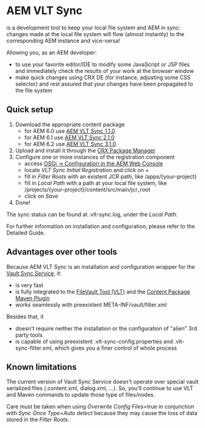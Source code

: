 # AEM VLT Sync

is a development tool to keep your local file system and AEM in sync: changes made at the local file system will flow (almost instantly) to the corresponding AEM instance and vice-versa!

Allowing you, as an AEM developer:

- to use your favorite editor/IDE to modify some JavaScript or JSP files and immediately check the results of your work at the browser window
- make quick changes using CRX DE (for instance, adjusting some CSS selector) and rest assured that your changes have been propagated to the file system


## Quick setup

1. Download the appropriate content package
   * for AEM 6.0 use [AEM VLT Sync 1.1.0](https://github.com/daniel-lima/aem-vltsync/releases/download/aem-vltsync-1.1.0/vltsync-content-1.1.0.zip)
   * for AEM 6.1 use [AEM VLT Sync 2.1.0](https://github.com/daniel-lima/aem-vltsync/releases/download/aem-vltsync-2.1.0/vltsync-content-2.1.0.zip)
   * for AEM 6.2 use [AEM VLT Sync 3.1.0](https://github.com/daniel-lima/aem-vltsync/releases/download/aem-vltsync-3.1.0/vltsync-content-3.1.0.zip)
2. Upload and install it through the [CRX Package Manager](http://localhost:4502/crx/packmgr/index.jsp)
3. Configure one or more instances of the registration component
   * access [OSGi -> Configuration in the AEM Web Console](http://localhost:4502/system/console/configMgr)
   * locate *VLT Sync Initial Registration* and click on *+*
   * fill in *Filter Roots* with an existent JCR path, like /apps/{your-project}
   * fill in *Local Path* with a path at your local file system, like /projects/{your-project}/content/src/main/jcr_root
   * click on *Save*
4. Done!
   
The sync status can be found at .vlt-sync.log, under the *Local Path*.

For further information on installation and configuration, please refer to the Detailed Guide.


## Advantages over other tools

Because AEM VLT Sync is an installation and configuration wrapper for the [Vault Sync Service](http://jackrabbit.apache.org/filevault/usage.html#Vault_Sync), it:

* is very fast
* is fully integrated to the [FileVault Tool (VLT)](https://docs.adobe.com/docs/en/aem/6-0/develop/dev-tools/ht-vlttool.html?wcmmode=disabled) and the [Content Package Maven Plugin](https://docs.adobe.com/docs/en/aem/6-0/develop/dev-tools/vlt-mavenplugin.html?wcmmode=disabled)
* works seamlessly with preexistent META-INF/vault/filter.xml

Besides that, it

* doesn't require neither the installation or the configuration of "alien" 3rd party tools
* is capable of using preexistent .vlt-sync-config.properties and .vlt-sync-filter.xml, which gives you a finer control of whole process   
 
 
## Known limitations

The current version of Vault Sync Service doesn't operate over special vault serialized files (.content.xml, dialog.xml, ...). So, you'll continue to use VLT and Maven commands to update those type of files/nodes.
   
Care must be taken when using *Overwrite Config Files*=true in conjunction with *Sync Once Type*=*Auto detect* because they may cause the loss of data stored in the *Filter Roots*. 
